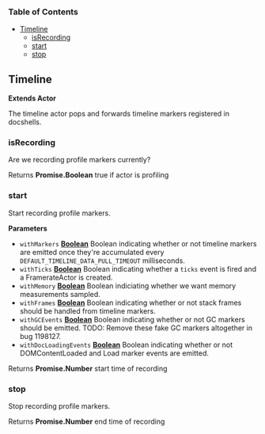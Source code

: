<!-- Generated by documentation.js. Update this documentation by updating the source code. -->

### Table of Contents

-   [Timeline](#timeline)
    -   [isRecording](#isrecording)
    -   [start](#start)
    -   [stop](#stop)

## Timeline

**Extends Actor**

The timeline actor pops and forwards timeline markers registered in docshells.

### isRecording

Are we recording profile markers currently?

Returns **Promise.Boolean** true if actor is profiling

### start

Start recording profile markers.

**Parameters**

-   `withMarkers` **[Boolean](https://developer.mozilla.org/en-US/docs/Web/JavaScript/Reference/Global_Objects/Boolean)** Boolean indicating whether or not timeline markers are emitted
           once they're accumulated every `DEFAULT_TIMELINE_DATA_PULL_TIMEOUT`
           milliseconds.
-   `withTicks` **[Boolean](https://developer.mozilla.org/en-US/docs/Web/JavaScript/Reference/Global_Objects/Boolean)** Boolean indicating whether a `ticks` event is fired and a
           FramerateActor is created.
-   `withMemory` **[Boolean](https://developer.mozilla.org/en-US/docs/Web/JavaScript/Reference/Global_Objects/Boolean)** Boolean indiciating whether we want memory measurements sampled.
-   `withFrames` **[Boolean](https://developer.mozilla.org/en-US/docs/Web/JavaScript/Reference/Global_Objects/Boolean)** Boolean indicating whether or not stack frames should be handled
           from timeline markers.
-   `withGCEvents` **[Boolean](https://developer.mozilla.org/en-US/docs/Web/JavaScript/Reference/Global_Objects/Boolean)** Boolean indicating whether or not GC markers should be emitted.
           TODO: Remove these fake GC markers altogether in bug 1198127.
-   `withDocLoadingEvents` **[Boolean](https://developer.mozilla.org/en-US/docs/Web/JavaScript/Reference/Global_Objects/Boolean)** Boolean indicating whether or not DOMContentLoaded and Load
           marker events are emitted.

Returns **Promise.Number** start time of recording

### stop

Stop recording profile markers.

Returns **Promise.Number** end time of recording
